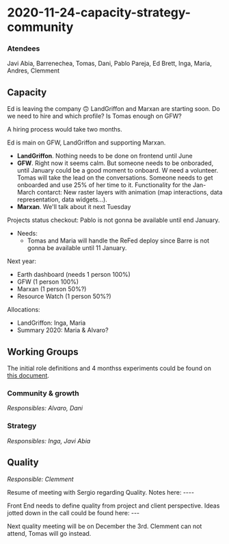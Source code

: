 # 2020-11-24-capacity-strategy-community

### Atendees
Javi Abia, Barrenechea, Tomas, Dani, Pablo Pareja, Ed Brett, Inga, Maria, Andres, Clemment

## Capacity
Ed is leaving the company 🙃
LandGriffon and Marxan are starting soon. Do we need to hire and which profile?
Is Tomas enough on GFW?

A hiring process would take two months.

Ed is main on GFW, LandGriffon and supporting Marxan.
 - **LandGriffon**. Nothing needs to be done on frontend until June
 - **GFW**. Right now it seems calm. But someone needs to be onboraded, until January could be a good moment to onboard. W need a volunteer.
	Tomas will take the lead on the conversations.
	Someone needs to get onboarded and use 25% of her time to it.
	Functionality for the Jan-March contarct: New raster layers with animation (map interactions, data representation, data widgets...).
 - **Marxan**. We'll talk about it next Tuesday 
	
Projects status checkout:
Pablo is not gonna be available until end January.
  - Needs: 
	  - Tomas and Maria will handle the ReFed deploy since Barre is not gonna be available until 11 January.

Next year:
- Earth dashboard (needs 1 person 100%)
- GFW (1 person 100%)
- Marxan (1 person 50%?)
- Resource Watch (1 person 50%?)

Allocations:
 - LandGriffon: Inga, Maria
 - Summary 2020: Maria & Alvaro?
 

## Working Groups
The initial role definitions and 4 monthss experiments could be found on [this document](https://docs.google.com/document/d/1fLtHAdbc5DTWHzRI_RM2zY5SzGUDvxpkh9k1id6PSyw/edit).

### Community & growth
*Responsibles: Alvaro, Dani*

### Strategy
*Responsibles: Inga, Javi Abia*

## Quality 
*Responsible: Clemment*

Resume of meeting with Sergio regarding Quality. Notes here: ----

Front End needs to define quality from project and client perspective.
Ideas jotted down in the call could be found here: ---

Next quality meeting will be on December the 3rd. Clemment can not attend, Tomas will go instead.

